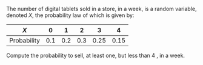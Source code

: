 The number of digital tablets sold in a store, in a week, is a random variable, denoted $X$, the probability law of which is given by:

| $X$ | 0 | 1 | 2 | 3 | 4 |
| :---: | :---: | :---: | :---: | :---: | :---: |
| Probability | 0.1 | 0.2 | 0.3 | 0.25 | 0.15 |

Compute the probability to sell, at least one, but less than 4 , in a week.
